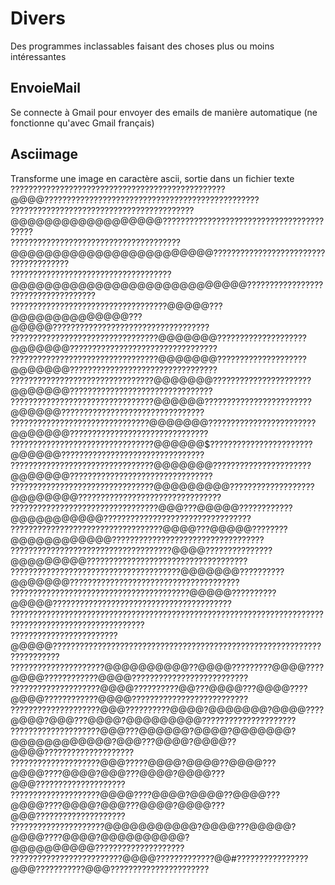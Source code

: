 # Divers
Des programmes inclassables faisant des choses plus ou moins intéressantes
## EnvoieMail
Se connecte à Gmail pour envoyer des emails de manière automatique (ne fonctionne qu'avec Gmail français)
## Asciimage
Transforme une image en caractère ascii, sortie dans un fichier texte <br/>
????????????????????????????????????????????????@@@@????????????????????????????????????????????????<br/>
?????????????????????????????????????????@@@@@@@@@@@@@@@@@@?????????????????????????????????????????<br/>
??????????????????????????????????????@@@@@@@@@@@@@@@@@@@@@@@@??????????????????????????????????????<br/>
????????????????????????????????????@@@@@@@@@@@@@@@@@@@@@@@@@@@@????????????????????????????????????<br/>
???????????????????????????????????@@@@@???@@@@@@@@@@@@@@???@@@@@???????????????????????????????????<br/>
?????????????????????????????????@@@@@@@????????????????????@@@@@@@?????????????????????????????????<br/>
?????????????????????????????????@@@@@@@????????????????????@@@@@@@?????????????????????????????????<br/>
????????????????????????????????@@@@@@@??????????????????????@@@@@@@????????????????????????????????<br/>
????????????????????????????????@@@@@@????????????????????????@@@@@@????????????????????????????????<br/>
???????????????????????????????@@@@@@@????????????????????????@@@@@@@???????????????????????????????<br/>
????????????????????????????????@@@@@@$???????????????????????@@@@@@????????????????????????????????<br/>
????????????????????????????????@@@@@@@??????????????????????@@@@@@@????????????????????????????????<br/>
????????????????????????????????@@@@@@@@@???????????????????@@@@@@@@????????????????????????????????<br/>
?????????????????????????????????@@@???@@@@@????????????@@@@@@@@@@@?????????????????????????????????<br/>
??????????????????????????????????@@@@???@@@@@????????@@@@@@@@@@@@??????????????????????????????????<br/>
????????????????????????????????????@@@@???????????????@@@@@@@@@????????????????????????????????????<br/>
??????????????????????????????????????@@@@@@@??????????@@@@@@@??????????????????????????????????????<br/>
????????????????????????????????????????@@@@@??????????@@@@@????????????????????????????????????????<br/>
????????????????????????????????????????????????????????????????????????????????????????????????????<br/>
????????????????????????@@@@@???????????????????????????????????????????????????????????????????????<br/>
?????????????????????@@@@@@@@@@??@@@@?????????@@@@????@@@@????????????@@@@??????????????????????????<br/>
????????????????????@@@@??????????@@???@@@@???@@@@????@@@@????????????@@@@??????????????????????????<br/>
????????????????????@@@??????????@@@@?@@@@@@@?@@@@????@@@@?@@@???@@@@?@@@@@@@@@?????????????????????<br/>
????????????????????@@@???@@@@@@?@@@@?@@@@@@@?@@@@@@@@@@@@?@@@???@@@@?@@@@??@@@@????????????????????<br/>
????????????????????@@@?????@@@@?@@@@??@@@@???@@@@????@@@@?@@@???@@@@?@@@@???@@@????????????????????<br/>
????????????????????@@@@????@@@@?@@@@??@@@@???@@@@????@@@@?@@@???@@@@?@@@@???@@@????????????????????<br/>
?????????????????????@@@@@@@@@@@?@@@@???@@@@@?@@@@????@@@@?@@@@@@@@@@?@@@@@@@@@@????????????????????<br/>
?????????????????????????@@@@?????????????@@#????????????????@@@???????????@@@??????????????????????<br/>
